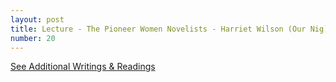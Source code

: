 ```yaml
---
layout: post
title: Lecture - The Pioneer Women Novelists - Harriet Wilson (Our Nig), Hannah Crafts (The Bondwoman's Narrative), Julia C. Collins (The Curse of Caste)
number: 20
---
```


<p><a class="class-info-link" href="{{ site.baseurl }}/other">See Additional Writings & Readings</a></p>